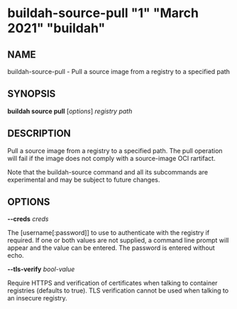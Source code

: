 # buildah-source-pull "1" "March 2021" "buildah"

## NAME
buildah\-source\-pull - Pull a source image from a registry to a specified path

## SYNOPSIS
**buildah source pull** [*options*] *registry* *path*

## DESCRIPTION
Pull a source image from a registry to a specified path.  The pull operation
will fail if the image does not comply with a source-image OCI rartifact.

Note that the buildah-source command and all its subcommands are experimental
and may be subject to future changes.

## OPTIONS

**--creds** *creds*

The [username[:password]] to use to authenticate with the registry if required.
If one or both values are not supplied, a command line prompt will appear and the
value can be entered.  The password is entered without echo.

**--tls-verify** *bool-value*

Require HTTPS and verification of certificates when talking to container
registries (defaults to true).  TLS verification cannot be used when talking to
an insecure registry.
